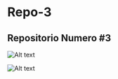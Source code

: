 # Repo-3

## Repositorio Numero #3


![Alt text](https://https://github.com/BarbatosRE/My-ip-info/blob/master/0_1MELUoNttmEQVseZ.jpg)


![Alt text](https://github.com/BarbatosRE/Repo-3/blob/master/agit.png?raw=true "chula y coffy")
